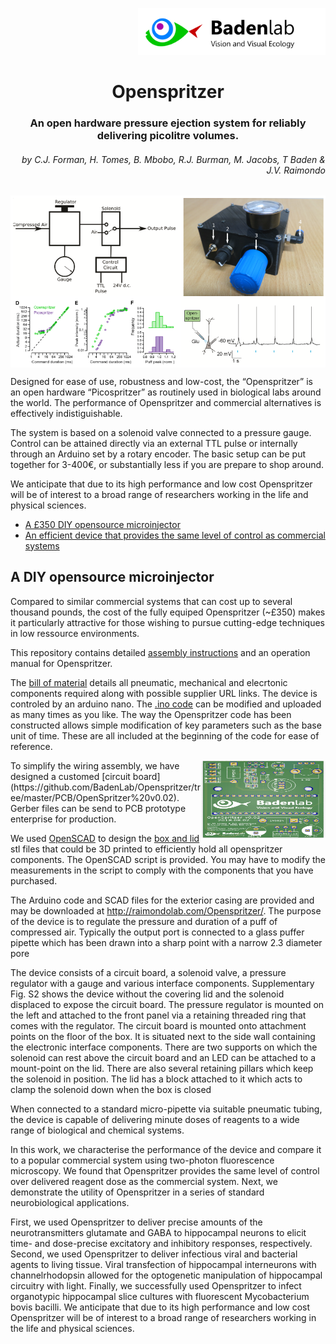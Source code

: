 <p align="right"><img src="https://github.com/BadenLab/Zebrafish-visual-space-model/blob/master/Images/Logo.png" width="300"/>
<h1 align="center">Openspritzer</h1></p>
<h3 align="center">An open hardware pressure ejection system for reliably delivering picolitre volumes.
</h3><p align="center"><h6 align="right">by C.J. Forman, H. Tomes, B. Mbobo, R.J. Burman, M. Jacobs, T Baden &
J.V. Raimondo</h6>
<img align="center" src="https://github.com/BadenLab/Openspritzer/blob/master/Images/Cover%20Picture2.PNG" width="1000"/>
</p>


Designed for ease of use, robustness and low-cost, the “Openspritzer” is an open hardware “Picospritzer” as routinely used
in biological labs around the world. The performance of Openspritzer and commercial alternatives is effectively indistiguishable.

The system is based on a solenoid valve connected to a pressure gauge. Control can be attained directly via an external TTL pulse
or internally through an Arduino set by a rotary encoder. The basic setup can be put together for 3-400€, or substantially less if you
are prepare to shop around.

We anticipate that due to its high performance and low cost Openspritzer will be of interest to a broad range of researchers working
in the life and physical sciences.


- [A £350 DIY opensource microinjector](#a-DIY-opensource-microinjector)
- [An efficient device that provides the same level of control as commercial systems](#correlating-a-recording-area-into-the-visual-space)


## A DIY opensource microinjector
Compared to similar commercial systems that can cost up to several thousand pounds, the cost of the fully equiped Openspritzer (~£350) makes it
particularly attractive for those wishing to pursue cutting-edge techniques in low ressource environments.

This repository contains detailed [assembly instructions](https://github.com/BadenLab/Openspritzer/blob/master/Manuscript%20and%20Instruction/supplementary_information_final.pdf) and an operation manual for Openspritzer.

The [bill of material](https://github.com/BadenLab/Openspritzer/blob/master/Manuscript%20and%20Instruction/BOM.csv) details all pneumatic, mechanical and elecrtonic components required along with possible supplier URL links. The device is controled by an arduino nano. The [.ino code](https://github.com/BadenLab/Openspritzer/tree/master/Arduino) can be modified and uploaded as many times as you like. The way the Openspritzer code has been constructed allows simple modification of key parameters such as the base unit of time. These are all included at the beginning of the code for ease of reference.

<img align="right" width="200" height="125" src="https://github.com/BadenLab/Openspritzer/blob/master/Images/PCB%20Board.png">
To simplify the wiring assembly, we have designed a customed [circuit board](https://github.com/BadenLab/Openspritzer/tree/master/PCB/OpenSpritzer%20v0.02). Gerber files can be send to PCB prototype enterprise for production.

We used [OpenSCAD](http://openscad.org) to design the [box and lid](https://github.com/BadenLab/Openspritzer/tree/master/3D%20printing%20files) stl files that could be 3D printed to efficiently hold all openspritzer components. The OpenSCAD script is provided. You may have to modify the measurements in the script to comply with the components that you have purchased.



 The Arduino code and SCAD files for the exterior casing are
provided and may be downloaded at http://raimondolab.com/Openspritzer/. The purpose of the
device is to regulate the pressure and duration of a puff of compressed air. Typically the output port
is connected to a glass puffer pipette which has been drawn into a sharp point with a narrow 2.3 diameter pore

The device consists of a circuit board, a solenoid valve, a pressure regulator with a gauge and
various interface components. Supplementary Fig. S2 shows the device without the covering lid
and the solenoid displaced to expose the circuit board. The pressure regulator is mounted on the left
and attached to the front panel via a retaining threaded ring that comes with the regulator. The
circuit board is mounted onto attachment points on the floor of the box. It is situated next to the side
wall containing the electronic interface components. There are two supports on which the solenoid
can rest above the circuit board and an LED can be attached to a mount-point on the lid. There are
also several retaining pillars which keep the solenoid in position. The lid has a block attached to it
which acts to clamp the solenoid down when the box is closed


When connected to a standard micro-pipette via suitable pneumatic tubing, the device is capable of
delivering minute doses of reagents to a wide range of biological and chemical systems.



In this work,
we characterise the performance of the device and compare it to a popular commercial system using two-photon
fluorescence microscopy. We found that Openspritzer provides the same level of control over
delivered reagent dose as the commercial system. Next, we demonstrate the utility of Openspritzer in
a series of standard neurobiological applications.



First, we used Openspritzer to deliver precise
amounts of the neurotransmitters glutamate and GABA to hippocampal neurons to elicit time- and
dose-precise excitatory and inhibitory responses, respectively. Second, we used Openspritzer to
deliver infectious viral and bacterial agents to living tissue. Viral transfection of hippocampal
interneurons with channelrhodopsin allowed for the optogenetic manipulation of hippocampal
circuitry with light. Finally, we successfully used Openspritzer to infect organotypic hippocampal
slice cultures with fluorescent Mycobacterium bovis bacilli. We anticipate that due to its high
performance and low cost Openspritzer will be of interest to a broad range of researchers working in
the life and physical sciences.
